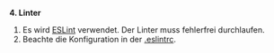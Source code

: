 **4. Linter**

1. Es wird [ESLint](https://eslint.org/) verwendet. Der Linter muss fehlerfrei durchlaufen.
2. Beachte die Konfiguration in der [.eslintrc](../../.eslintrc).
